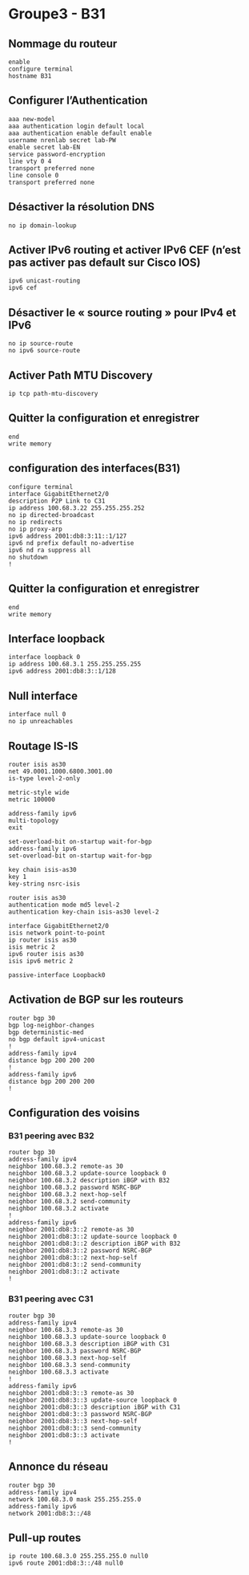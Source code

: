 # Groupe3 - B31

## Nommage du routeur
```console
enable
configure terminal
hostname B31
```

## Configurer l’Authentication
```console
aaa new-model
aaa authentication login default local
aaa authentication enable default enable
username nrenlab secret lab-PW
enable secret lab-EN
service password-encryption
line vty 0 4
transport preferred none
line console 0
transport preferred none
```

## Désactiver la résolution DNS
```console
no ip domain-lookup
```

## Activer IPv6 routing et activer IPv6 CEF (n’est pas activer pas default sur Cisco IOS) 
```console
ipv6 unicast-routing
ipv6 cef
```

## Désactiver le « source routing » pour IPv4 et IPv6 
```console
no ip source-route
no ipv6 source-route
```

## Activer Path MTU Discovery 
```console
ip tcp path-mtu-discovery
```

## Quitter la configuration et enregistrer 
```console
end
write memory
```

## configuration des interfaces(B31)
```console
configure terminal
interface GigabitEthernet2/0
description P2P Link to C31
ip address 100.68.3.22 255.255.255.252
no ip directed-broadcast
no ip redirects
no ip proxy-arp
ipv6 address 2001:db8:3:11::1/127
ipv6 nd prefix default no-advertise
ipv6 nd ra suppress all
no shutdown
!

```

## Quitter la configuration et enregistrer 
```console
end
write memory
```

## Interface loopback
```console
interface loopback 0
ip address 100.68.3.1 255.255.255.255
ipv6 address 2001:db8:3::1/128
```

## Null interface
```console
interface null 0
no ip unreachables
```


## Routage IS-IS
```console
router isis as30
net 49.0001.1000.6800.3001.00 
is-type level-2-only

metric-style wide
metric 100000

address-family ipv6
multi-topology
exit

set-overload-bit on-startup wait-for-bgp
address-family ipv6
set-overload-bit on-startup wait-for-bgp

key chain isis-as30
key 1
key-string nsrc-isis

router isis as30
authentication mode md5 level-2
authentication key-chain isis-as30 level-2

interface GigabitEthernet2/0
isis network point-to-point
ip router isis as30
isis metric 2
ipv6 router isis as30
isis ipv6 metric 2

passive-interface Loopback0
```

## Activation de BGP sur les routeurs
```console
router bgp 30
bgp log-neighbor-changes
bgp deterministic-med
no bgp default ipv4-unicast
!
address-family ipv4
distance bgp 200 200 200
!
address-family ipv6
distance bgp 200 200 200
!
```

## Configuration des voisins
### B31 peering avec B32
```console
router bgp 30
address-family ipv4
neighbor 100.68.3.2 remote-as 30
neighbor 100.68.3.2 update-source loopback 0
neighbor 100.68.3.2 description iBGP with B32
neighbor 100.68.3.2 password NSRC-BGP
neighbor 100.68.3.2 next-hop-self
neighbor 100.68.3.2 send-community
neighbor 100.68.3.2 activate
!
address-family ipv6
neighbor 2001:db8:3::2 remote-as 30
neighbor 2001:db8:3::2 update-source loopback 0
neighbor 2001:db8:3::2 description iBGP with B32
neighbor 2001:db8:3::2 password NSRC-BGP
neighbor 2001:db8:3::2 next-hop-self
neighbor 2001:db8:3::2 send-community
neighbor 2001:db8:3::2 activate
!
```
### B31 peering avec C31
```console
router bgp 30
address-family ipv4
neighbor 100.68.3.3 remote-as 30
neighbor 100.68.3.3 update-source loopback 0
neighbor 100.68.3.3 description iBGP with C31
neighbor 100.68.3.3 password NSRC-BGP
neighbor 100.68.3.3 next-hop-self
neighbor 100.68.3.3 send-community
neighbor 100.68.3.3 activate
!
address-family ipv6
neighbor 2001:db8:3::3 remote-as 30
neighbor 2001:db8:3::3 update-source loopback 0
neighbor 2001:db8:3::3 description iBGP with C31
neighbor 2001:db8:3::3 password NSRC-BGP
neighbor 2001:db8:3::3 next-hop-self
neighbor 2001:db8:3::3 send-community
neighbor 2001:db8:3::3 activate
!
```

## Annonce du réseau
```console
router bgp 30
address-family ipv4
network 100.68.3.0 mask 255.255.255.0
address-family ipv6
network 2001:db8:3::/48
```

## Pull-up routes
```console
ip route 100.68.3.0 255.255.255.0 null0
ipv6 route 2001:db8:3::/48 null0
```